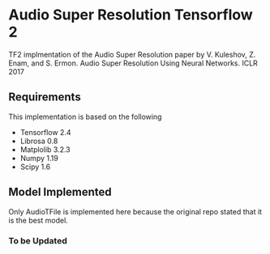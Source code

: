 # Audio Super Resolution Tensorflow 2

TF2 implmentation of the Audio Super Resolution paper by V. Kuleshov, Z. Enam, and S. Ermon. Audio Super Resolution Using Neural Networks. ICLR 2017 

## Requirements

This implementation is based on the following
* Tensorflow 2.4
* Librosa 0.8
* Matplolib 3.2.3
* Numpy 1.19
* Scipy 1.6

## Model Implemented
Only AudioTFile is implemented here because the original repo stated that it is the best model.

### To be Updated
